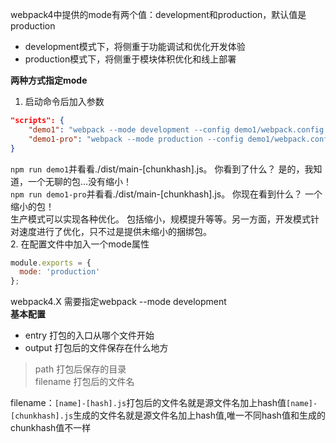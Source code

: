 webpack4中提供的mode有两个值：development和production，默认值是 production
* development模式下，将侧重于功能调试和优化开发体验
* production模式下，将侧重于模块体积优化和线上部署

**两种方式指定mode**
1. 启动命令后加入参数
```json
"scripts": {
    "demo1": "webpack --mode development --config demo1/webpack.config.js --progress",
    "demo1-pro": "webpack --mode production --config demo1/webpack.config.js --progress"
}
```
```npm run demo1```并看看./dist/main-[chunkhash].js。 你看到了什么？ 是的，我知道，一个无聊的包…没有缩小！      
```npm run demo1-pro```并看看./dist/main-[chunkhash].js。  你现在看到什么？ 一个缩小的包！      
生产模式可以实现各种优化。 包括缩小，规模提升等等。另一方面，开发模式针对速度进行了优化，只不过是提供未缩小的捆绑包。   
2. 在配置文件中加入一个mode属性
```javascript
module.exports = {
  mode: 'production' 
};
```
webpack4.X 需要指定webpack --mode development   
**基本配置**
* entry 打包的入口从哪个文件开始
* output 打包后的文件保存在什么地方
>path 打包后保存的目录      
>filename 打包后的文件名    

filename：```[name]-[hash].js```打包后的文件名就是源文件名加上hash值```[name]-[chunkhash].js```生成的文件名就是源文件名加上hash值,唯一不同hash值和生成的chunkhash值不一样